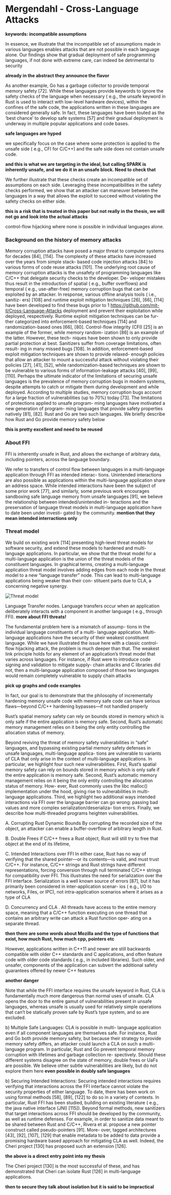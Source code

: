# Mergendahl - Cross-Language Attacks

**keywords: incompatible assumptions**


In essence, we illustrate that the incompatible set of
assumptions made in various languages enables attacks that are
not possible in each language alone.
Our findings show that gradual
deployment of safe programming languages, if not done with
extreme care, can indeed be detrimental to security

**already in the abstract they announce the flavor**

As another example, Go has
a garbage collector to provide temporal memory safety [72].
While these languages provide keywords to ignore the safety
checks of the language when necessary (
e.g.,
the
unsafe
keyword in Rust is used to interact with low-level hardware
devices), within the confines of the safe code, the applications
written in these languages are considered generally safe. In
fact, these languages have been touted as the ‘best chance’
to develop safe systems [57] and their gradual deployment
is underway in multiple popular applications and code bases.

**safe languages are hyped**

we specifically focus on the case where some protection is
applied to the unsafe side (
e.g.,
CFI for C/C++) and the
safe side does not contain
unsafe
code. 

**and this is what we are targeting in the ideal, but calling SPARK is inherently unsafe, and we do it in an unsafe block. Need to check that**

We further illustrate that
these checks create an incompatible set of assumptions on each
side. Leveraging these incompatibilities in the safety checks
performed, we show that an attacker can maneuver between the
languages in a way that allows the exploit to succeed without
violating the safety checks on either side.

**this is a risk that is treated in this paper but not really in the thesis, we will not go and look into the actual attacks**

control-flow hijacking
where none is possible in individual languages alone.

### Background on the history of memory attacks

Memory corruption attacks have posed a major threat to
computer systems for decades [84], [114]. The complexity of
these attacks have increased over the years from simple stack-
based code injection attacks [84] to various forms of code
reuse attacks [101]. The underlying root cause of memory
corruption attacks is the unsafety of programming languages
like C/C++ that delegate security checks to the developer. De-
veloper mistakes thus result in the introduction of spatial (
e.g.,
buffer overflows) and temporal (
e.g.,
use-after-free) memory
corruption bugs that can be exploited by an attacker.
In response, various offline analysis tools (
i.e.,
sanitiz-
ers) [108] and runtime exploit mitigation techniques [26],
[66], [114] have been developed to find these bugs prior to
1
https://github.com/mit-ll/Cross-Language-Attacks
deployment and prevent their exploitation while deployed,
respectively. Runtime exploit mitigation techniques can be fur-
ther categorized into enforcement-based techniques [114] and
randomization-based ones [66], [80]. Control-flow integrity
(CFI) [25] is an example of the former, while memory random-
ization [86] is an example of the latter. However, these tech-
niques have been shown to only provide partial protection at
best. Sanitizers suffer from coverage limitations, often result-
ing in many missed bugs [108]. In addition, enforcement-based
exploit mitigation techniques are shown to provide relaxed-
enough policies that allow an attacker to mount a successful
attack without violating their policies [27], [41], [52], while
randomization-based techniques are shown to be vulnerable to
various forms of information-leakage attacks [40], [99], [110].
Perhaps the ultimate indicator of the limitations of securing
unsafe languages is the prevalence of memory corruption bugs
in modern systems, despite attempts to catch or mitigate them
during development and while deployed. According to multiple
studies, memory corruption bugs account for a large fraction
of vulnerabilities (up to 70%) today [73].
The limitations of protections applied to unsafe program-
ming languages have motivated a new generation of program-
ming languages that provide safety properties natively [81],
[82]. Rust and Go are two such languages. We briefly describe
how Rust and Go provide memory safety below

**this is pretty excellent and need to be reused**

### About FFI

FFI is inherently unsafe in
Rust, and allows the exchange of arbitrary data, including
pointers, across the language boundary.

We refer to transfers of control flow between languages in
a multi-language application through FFI as
intended
interac-
tions.
Unintended
interactions are also possible as applications
within the multi-language application share an address space.
While intended interactions have been the subject of some
prior work [77], and similarly, some previous work encourages
sandboxing safe language memory from unsafe languages [91],
we believe the relationship between intended/unintended in-
teractions and the preservation of language threat models in
multi-language application have to date been under investi-
gated by the community.
**mention that they mean intended interractions only**

### Threat model

We build on existing work [114] presenting high-level
threat models for software security, and extend these models
to hardened and multi-language applications. In particular, we
show that the threat model for a multi-language application is
the union of the threat models of the constituent languages. In
graphical terms, creating a multi-language application threat
model involves adding edges from each node in the threat
model to a new “language transfer” node. This can lead
to multi-language applications being weaker than their con-
stituent parts due to CLA, a concerning negative synergy.

![Threat model](../Appendix/cla_threat_model.png)

Language Transfer
nodes. Language transfers occur
when an application deliberately interacts with a component
in another language (
e.g.,
through FFI).
**more about FFI threats!**

The fundamental problem here is a mismatch of assump-
tions in the individual language constituents of a multi-
language application. Multi-language applications have the
security of their weakest constituent language. While we have
illustrated the issue here with a classic control-flow hijacking
attack, the problem is much deeper than that. The weakest
link principle holds for any element of an application’s threat
model that varies across languages. For instance, if Rust were
to introduce code signing and validation to mitigate supply-
chain attacks and C libraries did not, then a multi-language
application composed of those two languages would remain
completely vulnerable to supply chain attacks

**pick up graphs and code examples**

In fact, our goal is
to demonstrate that the philosophy of incrementally hardening
memory unsafe code with memory safe code can have serious
flaws—beyond C/C++ hardening bypasses—if not handled
properly


Rust’s spatial
memory safety can rely on bounds stored in memory which
is only safe if the
entire
application is memory safe. Second,
Rust’s automatic memory management relies on it being the
only entity controlling the allocation status of memory. 

Beyond reviving the threat of memory safety vulnerabilities
in “safe” languages, and bypassing existing partial memory
safety defenses in unsafe languages, multi-language applica-
tions are vulnerable to variants of CLA that only arise in
the context of multi-language applications. In particular, we
highlight four such new vulnerabilities. First, Rust’s spatial
memory safety can rely on bounds stored in memory which
is only safe if the
entire
application is memory safe. Second,
Rust’s automatic memory management relies on it being the
only entity controlling the allocation status of memory. How-
ever, Rust commonly uses the libc
malloc()
implementation
under the hood, giving rise to vulnerabilities in multi-language
applications. Third, we highlight two additional ways intended
interactions via FFI over the language barrier can go wrong:
passing bad values and more complex serialization/deserializa-
tion errors. Finally, we describe how multi-threaded programs
heighten vulnerabilities. 

A. Corrupting Rust Dynamic Bounds
By corrupting the recorded size of
the object, an attacker can enable a buffer-overflow of arbitrary
length in Rust. 

B. Double Frees
if C/C++ frees a Rust object, Rust will
still try to free that object at the end of its lifetime, 

C. Intended Interactions over FFI
In either case, Rust has no
way of verifying that the shared pointer—or its contents—is
valid, and must trust C/C++.
 For instance, C/C++ strings and
Rust strings have different representations, forcing conversion
through null terminated C/C++ strings for compatibility over
FFI. This illustrates the need for
serialization
over the FFI
interface. Serialization is a well known source of errors [87],
but it has primarily been considered in inter-application scenar-
ios (
e.g.,
I/O to networks, Files, or IPC), not intra-application
scenarios where it arises as a type of CLA

D. Concurrency and CLA
. All threads have access to the entire memory space,
meaning that a C/C++ function executing on one thread that
contains an arbitrary write can attack a Rust function oper-
ating on a separate thread. 

**then there are some words about Mozilla and the type of functions that exist, how much Rust, how much cpp, pointers etc**

However, applications written in C++11 and newer
are still backwards compatible with older C++ standards
and C applications, and often feature code with older code
standards (
e.g.,
in included libraries). Such older, and unsafer,
components of the application can subvert the additional safety
guarantees offered by newer C++ features

**another danger**

Note that while the FFI interface requires the
unsafe
keyword in Rust, CLA is fundamentally much more dangerous
than normal uses of unsafe. CLA opens the door to the entire
gamut of vulnerabilities present in unsafe languages, whereas
unsafe is usually used for relatively simple operations that can’t
be statically proven safe by Rust’s type system, and so are
excluded.

b) Multiple Safe Languages:
CLA is possible in multi-
language application even if all component languages are
themselves safe. For instance, Rust and Go both provide
memory safety, but because their
strategy
to provide memory
safety differs, an attacker could launch a CLA on such a multi-
language program. In particular, Rust and Go prevent temporal
memory corruption with lifetimes and garbage collection re-
spectively. Should these different systems disagree on the state
of memory, double frees or UaFs are possible. We believe other
subtle vulnerabilities are likely, but do not explore them here
**even possible in doubly safe languages**


b) Securing Intended Interactions:
Securing intended
interactions requires verifying that interactions across the
FFI interface cannot violate the security properties of either
language. To date, there has been work on using formal
methods [58], [89], [122] to do so in a variety of contexts.
In particular, Rust FFI has been studied, building on existing
literature (
e.g.,
the java native interface (JNI) [115]). Beyond
formal methods, new sanitizers that target interactions across
FFI should be developed by the community, as well as runtime
defenses. For example, in order to sanitize data meant to
be shared between Rust and C/C++, Rivera et al. propose
a new pointer construct called
pseudo-pointers
[91]. More-
over, tagged architectures [43], [92], [107], [129] that enable
metadata to be added to data provide a promising hardware
based approach for mitigating CLA as well. Indeed, the Cheri
project [130] has proposed such an extension [126].

**the above is a direct entry point into my thesis**

The Cheri project [130] is the
most successful of these, and has demonstrated that Cheri can
isolate Rust [126] in multi-language applications.

**then to secure they talk about isolation but it is said to be impractical**